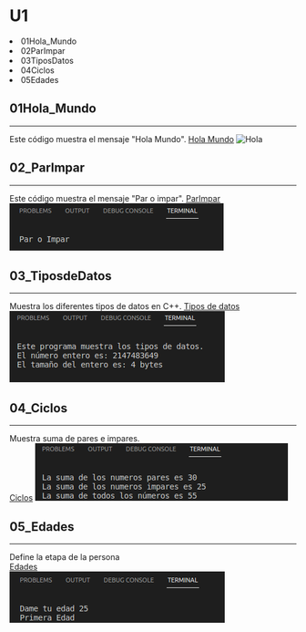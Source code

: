 # U1  

<e1>
<li>01Hola_Mundo</li>
<li>02ParImpar</li>
<li>03TiposDatos</li>
<li>04Ciclos</li>
<li>05Edades</li>
</e>

<h2>01Hola_Mundo </h2>

___
Este código muestra el mensaje "Hola Mundo".
[Hola Mundo](https://github.com/UP210586/UP210586_CPP/blob/master/U1/01Hola_Mundo.cpp)
![Hola](U1/Imagenes/01_Hola.jpg)

<h2>02_ParImpar </h2>

___
Este código muestra el mensaje "Par o impar".
[ParImpar](https://github.com/UP210586/UP210586_CPP/blob/master/U1/02ParImpar.cpp)  
![Par o impar](U1/Imagenes/02ParImpar.png)

<h2>03_TiposdeDatos </h2>

___
Muestra los diferentes tipos de datos en C++.
[Tipos de datos](https://github.com/UP210586/UP210586_CPP/blob/master/U1/03TiposdeDatos.cpp)  
![Tipos de datos](U1/Imagenes/03TiposDatos.png)

<h2>04_Ciclos </h2>

___
Muestra suma de pares e impares.  
[Ciclos](https://github.com/UP210586/UP210586_CPP/blob/master/U1/04Ciclos.cpp)
![Ciclos](U1/Imagenes/04Ciclos.png)

<h2>05_Edades </h2>

___
Define la etapa de la persona  
[Edades](https://github.com/UP210586/UP210586_CPP/blob/master/U1/05Edades.cpp)  
![Edades](U1/Imagenes/05Edades.png)
